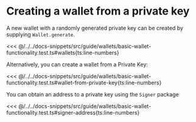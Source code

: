 # Creating a wallet from a private key

A new wallet with a randomly generated private key can be created by supplying `Wallet.generate`.

<<< @/../../docs-snippets/src/guide/wallets/basic-wallet-functionality.test.ts#wallets{ts:line-numbers}

Alternatively, you can create a wallet from a Private Key:

<<< @/../../docs-snippets/src/guide/wallets/basic-wallet-functionality.test.ts#wallet-from-private-key{ts:line-numbers}

You can obtain an address to a private key using the `Signer` package

<<< @/../../docs-snippets/src/guide/wallets/basic-wallet-functionality.test.ts#signer-address{ts:line-numbers}
